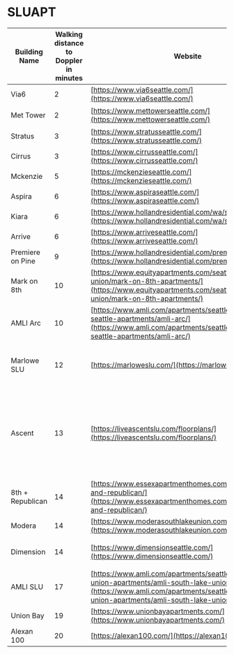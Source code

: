 # SLUAPT
| Building Name                         | Walking distance to Doppler in minutes | Website                                                                                                                                   |Price for 2B                              |Google Reviews         |Amenties                                                            |Email Sender                                                        |
|---------------------------------------|------------------------------------|--------------------------------------------------------|----------------------------------------------------|------------------------------------------------|--------------------------------------------------------------------|--------------------------------------------------------------------|
| Via6                  | 2                            | [https://www.via6seattle.com/](https://www.via6seattle.com/) |> 3000 | 3.4 | 不要
| Met Tower                 | 2                            | [https://www.mettowerseattle.com/](https://www.mettowerseattle.com/) |> 3200 | 4.3 | 2001年building 
| Stratus                   | 3                             | [https://www.stratusseattle.com/](https://www.stratusseattle.com/) |>3800 | 4.6 | luxury| Kai
| Cirrus                 | 3                             | [https://www.cirrusseattle.com/](https://www.cirrusseattle.com/) |>3700 | 3.6 | luxury
| Mckenzie                   | 5                               | [https://mckenzieseattle.com/](https://mckenzieseattle.com/) |>4100 | 4.3  | luxry
| Aspira                   | 6                               | [https://www.aspiraseattle.com/](https://www.aspiraseattle.com/) |>3500 | 3.4  | 不要
| Kiara                   | 6                               | [https://www.hollandresidential.com/wa/seattle/kiara/](https://www.hollandresidential.com/wa/seattle/kiara/) |>4100 | 4.7| luxury| Kai
| Arrive                 | 6                               | [https://www.arriveseattle.com/](https://www.arriveseattle.com/) |>4100 | 4.4 | luxury
| Premiere on Pine                   | 9                               | [https://www.hollandresidential.com/premiereonpine/](https://www.hollandresidential.com/premiereonpine/) | >3800 | 4.3| luxury|  Frank
| Mark on 8th                   | 10                               | [https://www.equityapartments.com/seattle/south-lake-union/mark-on-8th-apartments/](https://www.equityapartments.com/seattle/south-lake-union/mark-on-8th-apartments/) |~3600 | 4.3| 不要
| AMLI Arc                   | 10                               | [https://www.amli.com/apartments/seattle/downtown-seattle-apartments/amli-arc/](https://www.amli.com/apartments/seattle/downtown-seattle-apartments/amli-arc/) |>3800 | 4.9|外面噪音明显
| Marlowe SLU                     | 12                                  | [https://marloweslu.com/](https://marloweslu.com/) | Floor > 5 ~4,200; < 5, ~4,000  | 4.2| |Jun
| Ascent                     | 13                                  | [https://liveascentslu.com/floorplans/](https://liveascentslu.com/floorplans/) | Floor > 10 ~4,200; < 10, ~3,800 (Special Offer: up to 6 weeks free) | 3.7 | luxury|  Frank
| 8th + Republican                   | 14                               | [https://www.essexapartmenthomes.com/apartments/8th-and-republican/](https://www.essexapartmenthomes.com/apartments/8th-and-republican/) |~3300 (有loft房型) | 4.4| 不要
| Modera                  | 14                            | [https://www.moderasouthlakeunion.com/](https://www.moderasouthlakeunion.com/) |~3300 | 4.0 | |Jun
| Dimension                 | 14                            | [https://www.dimensionseattle.com/](https://www.dimensionseattle.com/) |>3200 | 4.2 |luxury, but 没有空调| Hui
| AMLI SLU                     | 17                                  | [https://www.amli.com/apartments/seattle/south-lake-union-apartments/amli-south-lake-union/](https://www.amli.com/apartments/seattle/south-lake-union-apartments/amli-south-lake-union/) | ~3600 | 3.7 | |Hui      
| Union Bay                 | 19                            | [https://www.unionbayapartments.com/](https://www.unionbayapartments.com/) |~3300 | 4.7 |
| Alexan 100                 | 20                           | [https://alexan100.com/](https://alexan100.com/) |~3500 | 3.7 |
